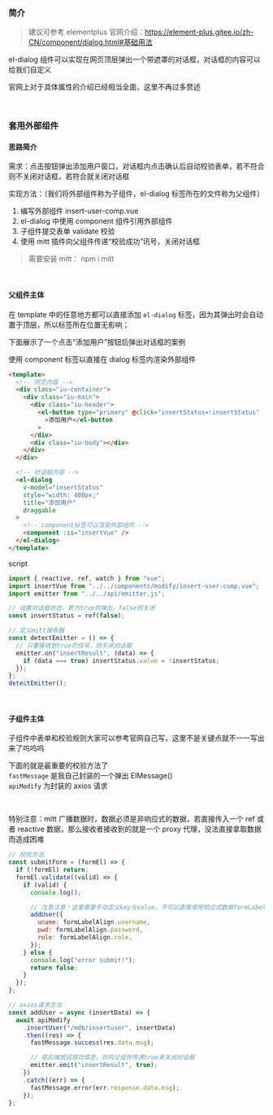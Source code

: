 ### 简介

> 建议可参考 elementplus 官网介绍：https://element-plus.gitee.io/zh-CN/component/dialog.html#基础用法

el-dialog 组件可以实现在网页顶层弹出一个带遮罩的对话框，对话框的内容可以给我们自定义

官网上对于具体属性的介绍已经相当全面，这里不再过多赘述

<br>

### 套用外部组件

#### 思路简介

需求：点击按钮弹出添加用户窗口，对话框内点击确认后自动校验表单，若不符合则不关闭对话框，若符合就关闭对话框

实现方法：（我们将外部组件称为子组件，el-dialog 标签所在的文件称为父组件）

1. 编写外部组件 insert-user-comp.vue
2. el-dialog 中使用 component 组件引用外部组件
3. 子组件提交表单 validate 校验
4. 使用 mitt 插件向父组件传递“校验成功”讯号，关闭对话框

> 需要安装 mitt： npm i mitt

<br>

#### 父组件主体

在 template 中的任意地方都可以直接添加 `el-dialog` 标签，因为其弹出时会自动置于顶层，所以标签所在位置无影响；

下面展示了一个点击“添加用户”按钮后弹出对话框的案例

使用 component 标签以直接在 dialog 标签内渲染外部组件

```html
<template>
  <!-- 网页内容 -->
  <div class="iu-container">
    <div class="iu-main">
      <div class="iu-header">
        <el-button type="primary" @click="insertStatus=!insertStatus"
          >添加用户</el-button
        >
      </div>
      <div class="iu-body"></div>
    </div>
  </div>

  <!-- 对话框内容 -->
  <el-dialog
    v-model="insertStatus"
    style="width: 400px;"
    title="添加用户"
    draggable
  >
    <!-- component标签可以渲染外部组件 -->
    <component :is="insertVue" />
  </el-dialog>
</template>
```

script

```js
import { reactive, ref, watch } from "vue";
import insertVue from "../../components/modify/insert-user-comp.vue";
import emitter from "../../api/emitter.js";

// 设置对话框状态，若为true则弹出，false则关闭
const insertStatus = ref(false);

// 定义mitt接收器
const detectEmitter = () => {
  // 只要接收到true的信号，则关闭对话框
  emitter.on("insertResult", (data) => {
    if (data === true) insertStatus.value = !insertStatus;
  });
};
detectEmitter();
```

<br>

#### 子组件主体

子组件中表单和校验规则大家可以参考官网自己写，这里不是关键点就不一一写出来了呜呜呜

下面的就是最重要的校验方法了  
`fastMessage` 是我自己封装的一个弹出 ElMessage()  
`apiModify` 为封装的 axios 请求

<br>

特别注意：mitt 广播数据时，数据必须是非响应式的数据，若直接传入一个 ref 或者 reactive 数据，那么接收者接收到的就是一个 proxy 代理，没法直接拿取数据而造成困难

```js
// 校验方法
const submitForm = (formEl) => {
  if (!formEl) return;
  formEl.validate((valid) => {
    if (valid) {
      console.log();

      // 注意注意！这里需要手动定义key与value，不可以直接使用响应式数据formLabelAlign
      addUser({
        uname: formLabelAlign.username,
        pwd: formLabelAlign.password,
        role: formLabelAlign.role,
      });
    } else {
      console.log("error submit!");
      return false;
    }
  });
};

// axios请求方法
const addUser = async (insertData) => {
  await apiModify
    .insertUser("/mdb/insertuser", insertData)
    .then((res) => {
      fastMessage.success(res.data.msg);

      // 若后端放回成功信息，则向父组件传递true来关闭对话框
      emitter.emit("insertResult", true);
    })
    .catch((err) => {
      fastMessage.error(err.response.data.msg);
    });
};
```

<br>
